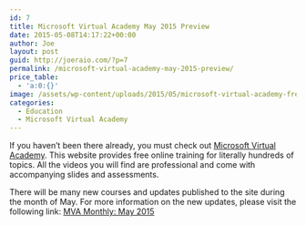 ```yaml
---
id: 7
title: Microsoft Virtual Academy May 2015 Preview
date: 2015-05-08T14:17:22+00:00
author: Joe
layout: post
guid: http://joeraio.com/?p=7
permalink: /microsoft-virtual-academy-may-2015-preview/
price_table:
  - 'a:0:{}'
image: /assets/wp-content/uploads/2015/05/microsoft-virtual-academy-free-courses-updated-1200x488.jpg
categories:
  - Education
  - Microsoft Virtual Academy
---
```

If you haven&#8217;t been there already, you must check out [Microsoft Virtual Academy](http://www.microsoftvirtualacademy.com). This website provides free online training for literally hundreds of topics. All the videos you will find are professional and come with accompanying slides and assessments.

There will be many new courses and updates published to the site during the month of May. For more information on the new updates, please visit the following link: [MVA Monthly: May 2015](http://www.microsoft.com/click/services/Redirect2.ashx?CR_CC=200629189)